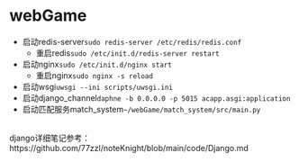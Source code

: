 # webGame

- 启动redis-server`sudo redis-server /etc/redis/redis.conf`
    - 重启redis`sudo /etc/init.d/redis-server restart`
- 启动nginx`sudo /etc/init.d/nginx start`
    - 重启nginx`sudo nginx -s reload`
- 启动wsgi`uwsgi --ini scripts/uwsgi.ini`
- 启动django_channel`daphne -b 0.0.0.0 -p 5015 acapp.asgi:application`
- 启动匹配服务match_system`~/webGame/match_system/src/main.py`
<br>
django详细笔记参考：https://github.com/77zzl/noteKnight/blob/main/code/Django.md
